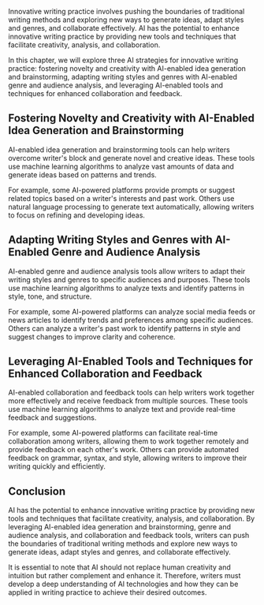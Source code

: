 
Innovative writing practice involves pushing the boundaries of traditional writing methods and exploring new ways to generate ideas, adapt styles and genres, and collaborate effectively. AI has the potential to enhance innovative writing practice by providing new tools and techniques that facilitate creativity, analysis, and collaboration.

In this chapter, we will explore three AI strategies for innovative writing practice: fostering novelty and creativity with AI-enabled idea generation and brainstorming, adapting writing styles and genres with AI-enabled genre and audience analysis, and leveraging AI-enabled tools and techniques for enhanced collaboration and feedback.

Fostering Novelty and Creativity with AI-Enabled Idea Generation and Brainstorming
----------------------------------------------------------------------------------

AI-enabled idea generation and brainstorming tools can help writers overcome writer's block and generate novel and creative ideas. These tools use machine learning algorithms to analyze vast amounts of data and generate ideas based on patterns and trends.

For example, some AI-powered platforms provide prompts or suggest related topics based on a writer's interests and past work. Others use natural language processing to generate text automatically, allowing writers to focus on refining and developing ideas.

Adapting Writing Styles and Genres with AI-Enabled Genre and Audience Analysis
------------------------------------------------------------------------------

AI-enabled genre and audience analysis tools allow writers to adapt their writing styles and genres to specific audiences and purposes. These tools use machine learning algorithms to analyze texts and identify patterns in style, tone, and structure.

For example, some AI-powered platforms can analyze social media feeds or news articles to identify trends and preferences among specific audiences. Others can analyze a writer's past work to identify patterns in style and suggest changes to improve clarity and coherence.

Leveraging AI-Enabled Tools and Techniques for Enhanced Collaboration and Feedback
----------------------------------------------------------------------------------

AI-enabled collaboration and feedback tools can help writers work together more effectively and receive feedback from multiple sources. These tools use machine learning algorithms to analyze text and provide real-time feedback and suggestions.

For example, some AI-powered platforms can facilitate real-time collaboration among writers, allowing them to work together remotely and provide feedback on each other's work. Others can provide automated feedback on grammar, syntax, and style, allowing writers to improve their writing quickly and efficiently.

Conclusion
----------

AI has the potential to enhance innovative writing practice by providing new tools and techniques that facilitate creativity, analysis, and collaboration. By leveraging AI-enabled idea generation and brainstorming, genre and audience analysis, and collaboration and feedback tools, writers can push the boundaries of traditional writing methods and explore new ways to generate ideas, adapt styles and genres, and collaborate effectively.

It is essential to note that AI should not replace human creativity and intuition but rather complement and enhance it. Therefore, writers must develop a deep understanding of AI technologies and how they can be applied in writing practice to achieve their desired outcomes.
